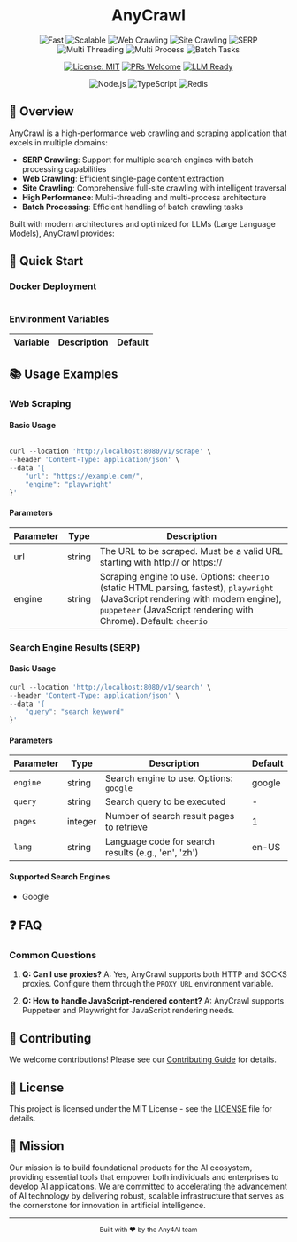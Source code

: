 <div align="center">

<h1>
  AnyCrawl
</h1>

<img src="https://img.shields.io/badge/⚡-Fast-blue" alt="Fast"/>
<img src="https://img.shields.io/badge/🚀-Scalable-orange" alt="Scalable"/>
<img src="https://img.shields.io/badge/🕷️-Web%20Crawling-ff69b4" alt="Web Crawling"/>
<img src="https://img.shields.io/badge/🌐-Site%20Crawling-9cf" alt="Site Crawling"/>
<img src="https://img.shields.io/badge/🔍-SERP%20(Multi%20Engines)-green" alt="SERP"/>
<img src="https://img.shields.io/badge/⚙️-Multi%20Threading-yellow" alt="Multi Threading"/>
<img src="https://img.shields.io/badge/🔄-Multi%20Process-purple" alt="Multi Process"/>
<img src="https://img.shields.io/badge/📦-Batch%20Tasks-red" alt="Batch Tasks"/>

[![License: MIT](https://img.shields.io/badge/License-MIT-yellow.svg)](https://opensource.org/licenses/MIT)
[![PRs Welcome](https://img.shields.io/badge/PRs-welcome-brightgreen.svg)](http://makeapullrequest.com)
[![LLM Ready](https://img.shields.io/badge/LLM-Ready-blueviolet)](https://github.com/any4ai/anycrawl)

<p align="center">
  <img src="https://img.shields.io/badge/Node.js-339933?style=for-the-badge&logo=nodedotjs&logoColor=white" alt="Node.js"/>
  <img src="https://img.shields.io/badge/TypeScript-007ACC?style=for-the-badge&logo=typescript&logoColor=white" alt="TypeScript"/>
  <img src="https://img.shields.io/badge/Redis-DC382D?style=for-the-badge&logo=redis&logoColor=white" alt="Redis"/>
</p>

</div>

## 📖 Overview

AnyCrawl is a high-performance web crawling and scraping application that excels in multiple domains:

- **SERP Crawling**: Support for multiple search engines with batch processing capabilities
- **Web Crawling**: Efficient single-page content extraction
- **Site Crawling**: Comprehensive full-site crawling with intelligent traversal
- **High Performance**: Multi-threading and multi-process architecture
- **Batch Processing**: Efficient handling of batch crawling tasks

Built with modern architectures and optimized for LLMs (Large Language Models), AnyCrawl provides:

## 🚀 Quick Start

### Docker Deployment

```bash

```

### Environment Variables

| Variable | Description | Default |
| -------- | ----------- | ------- |

## 📚 Usage Examples

### Web Scraping

#### Basic Usage

```typescript

curl --location 'http://localhost:8080/v1/scrape' \
--header 'Content-Type: application/json' \
--data '{
    "url": "https://example.com/",
    "engine": "playwright"
}'

```

#### Parameters

| Parameter | Type   | Description                                                                                                                                                                                           |
| --------- | ------ | ----------------------------------------------------------------------------------------------------------------------------------------------------------------------------------------------------- |
| url       | string | The URL to be scraped. Must be a valid URL starting with http:// or https://                                                                                                                          |
| engine    | string | Scraping engine to use. Options: `cheerio` (static HTML parsing, fastest), `playwright` (JavaScript rendering with modern engine), `puppeteer` (JavaScript rendering with Chrome). Default: `cheerio` |

### Search Engine Results (SERP)

#### Basic Usage

```typescript
curl --location 'http://localhost:8080/v1/search' \
--header 'Content-Type: application/json' \
--data '{
    "query": "search keyword"
}'
```

#### Parameters

| Parameter | Type    | Description                                         | Default |
| --------- | ------- | --------------------------------------------------- | ------- |
| `engine`  | string  | Search engine to use. Options: `google`             | google  |
| `query`   | string  | Search query to be executed                         | -       |
| `pages`   | integer | Number of search result pages to retrieve           | 1       |
| `lang`    | string  | Language code for search results (e.g., 'en', 'zh') | en-US   |

#### Supported Search Engines

- Google

## ❓ FAQ

### Common Questions

1. **Q: Can I use proxies?**
   A: Yes, AnyCrawl supports both HTTP and SOCKS proxies. Configure them through the `PROXY_URL` environment variable.

2. **Q: How to handle JavaScript-rendered content?**
   A: AnyCrawl supports Puppeteer and Playwright for JavaScript rendering needs.

## 🤝 Contributing

We welcome contributions! Please see our [Contributing Guide](CONTRIBUTING.md) for details.

## 📄 License

This project is licensed under the MIT License - see the [LICENSE](LICENSE) file for details.

## 🎯 Mission

Our mission is to build foundational products for the AI ecosystem, providing essential tools that empower both individuals and enterprises to develop AI applications. We are committed to accelerating the advancement of AI technology by delivering robust, scalable infrastructure that serves as the cornerstone for innovation in artificial intelligence.

---

<div align="center">
  <sub>Built with ❤️ by the Any4AI team</sub>
</div>
